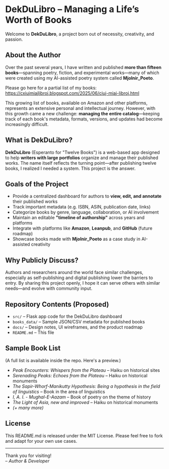# DekDuLibro – Managing a Life’s Worth of Books

Welcome to **DekDuLibro**, a project born out of necessity, creativity, and passion.

## About the Author

Over the past several years, I have written and published **more than fifteen books**—spanning poetry, fiction, and experimental works—many of which were created using my AI-assisted poetry system called **Mjolnir_Poeto**.

Please go here for a partial list of my books:
https://cxiujmiajlibroj.blogspot.com/2025/06/ciuj-miaj-libroj.html

This growing list of books, available on Amazon and other platforms, represents an extensive personal and intellectual journey. However, with this growth came a new challenge: **managing the entire catalog**—keeping track of each book's metadata, formats, versions, and updates had become increasingly difficult.

## What is DekDuLibro?

**DekDuLibro** (Esperanto for "Twelve Books") is a web-based app designed to help **writers with large portfolios** organize and manage their published works. The name itself reflects the turning point—after publishing twelve books, I realized I needed a system. This project is the answer.

## Goals of the Project

- Provide a centralized dashboard for authors to **view, edit, and annotate** their published works
- Track important metadata (e.g. ISBN, ASIN, publication date, links)
- Categorize books by genre, language, collaboration, or AI involvement
- Maintain an editable **"timeline of authorship"** across years and platforms
- Integrate with platforms like **Amazon**, **Leanpub**, and **GitHub** (future roadmap)
- Showcase books made with **Mjolnir_Poeto** as a case study in AI-assisted creativity

## Why Publicly Discuss?

Authors and researchers around the world face similar challenges, especially as self-publishing and digital publishing lower the barriers to entry. By sharing this project openly, I hope it can serve others with similar needs—and evolve with community input.

## Repository Contents (Proposed)

- `src/` – Flask app code for the DekDuLibro dashboard
- `books_data/` – Sample JSON/CSV metadata for published books
- `docs/` – Design notes, UI wireframes, and the product roadmap
- `README.md` – This file

## Sample Book List

(A full list is available inside the repo. Here's a preview.)

- *Peak Encounters: Whispers from the Plateau* – Haiku on historical sites
- *Serenading Peaks: Echoes from the Plateau* – Haiku on historical monuments
- *The Sapir-Whorf-Manikutty Hypothesis: Being a hypothesis in the field of linguistics* – Book in the area of linguistics
- *I, A. I. - Mughal-E-Aazam* – Book of poetry on the theme of history
- *The Light of Asia, new and improved* – Haiku on historical monuments
- *(+ many more)*

## License

This README.md is released under the MIT License. Please feel free to fork and adapt for your own use cases.

---

Thank you for visiting!  
– *Author & Developer*
